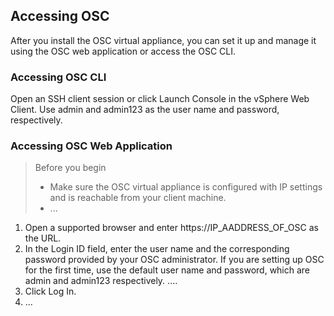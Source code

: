 ## Accessing OSC
After you install the OSC virtual appliance, you can set it up and manage it using the OSC web application or access the OSC CLI.


### Accessing OSC CLI

Open an SSH client session or click Launch Console in the vSphere Web Client. Use admin and admin123 as the user name and password, respectively.

### Accessing OSC Web Application
> Before you begin
> * Make sure the OSC virtual appliance is configured with IP settings and is reachable from
your client machine.
> * ...

1. Open a supported browser and enter https://IP_AADDRESS_OF_OSC as the URL.
2. In the Login ID field, enter the user name and the corresponding password provided by your OSC administrator. 
If you are setting up OSC for the first time, use the default user name and password, which are admin and admin123 respectively.
....
3. Click Log In.
4. ...